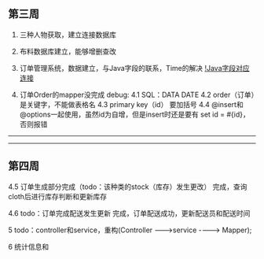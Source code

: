 
## 第三周
1. 三种人物获取，建立连接数据库
2. 布料数据库建立，能够增删查改
3. 订单管理系统，数据建立，与Java字段的联系，Time的解决
[!Java字段对应连接](https://blog.csdn.net/u010124396/article/details/8920930?utm_medium=distribute.pc_relevant.none-task-blog-BlogCommendFromMachineLearnPai2-1.control&dist_request_id=1328665.7529.16159749966635089&depth_1-utm_source=distribute.pc_relevant.none-task-blog-BlogCommendFromMachineLearnPai2-1.control)

4. 订单Order的mapper没完成
debug:
4.1 SQL：DATA DATE
4.2 order（订单）是关键字，不能做表格名
4.3 primary key（id）  要加括号
4.4 @insert和@options一起使用，虽然id为自增，但是insert时还是要有
        set id = #{id}，否则报错
-----
-----
## 第四周
4.5 订单生成部分完成（todo：该种类的stock（库存）发生更改）
完成，查询cloth后进行库存判断和更新库存

4.6 todo：订单完成配送发生更新
完成，订单配送成功，更新配送员和配送时间

5 todo：controller和service，重构(Controller --->service ----> Mapper);

6 统计信息和




